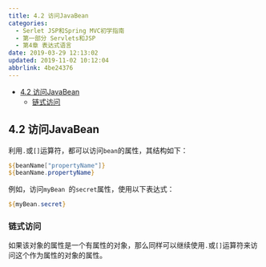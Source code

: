 ```yaml
---
title: 4.2 访问JavaBean
categories: 
  - Serlet JSP和Spring MVC初学指南
  - 第一部分 Servlets和JSP
  - 第4章 表达式语言
date: 2019-03-29 12:13:02
updated: 2019-11-02 10:12:04
abbrlink: 4be24376
---
```

<div id='my_toc'>

- [4.2 访问JavaBean](/JavaReadingNotes/4be24376/#4-2-访问JavaBean)
    - [链式访问](/JavaReadingNotes/4be24376/#链式访问)

</div>
<!--more-->
<script>if (navigator.platform.toLowerCase() == 'win32'){document.getElementById('my_toc').style.display = 'none';}</script>

<!--end-->
## 4.2 访问JavaBean ##
利用`.`或`[]`运算符，都可以访问`bean`的属性，其结构如下：
```jsp
${beanName["propertyName"]}
${beanName.propertyName}
```
例如，访问`myBean `的`secret`属性，使用以下表达式：
```jsp
${myBean.secret}
```
### 链式访问 ###
如果该对象的属性是一个有属性的对象，那么同样可以继续使用`.`或`[]`运算符来访问这个作为属性的对象的属性。

